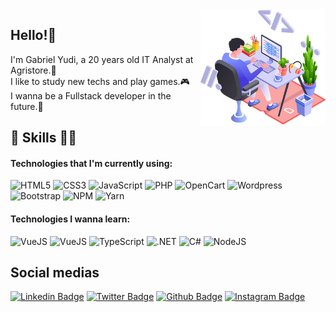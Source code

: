 <img align="right" width="200" alt="Yudi Logo" src="programming_img.png">

## Hello!👋
I'm Gabriel Yudi, a 20 years old IT Analyst at Agristore.🤠<br>
I like to study new techs and play games.🎮<br>
I wanna be a Fullstack developer in the future.🚀
## 💼 Skills 👨‍💻

#### Technologies that I'm currently using:
  
![HTML5](https://img.shields.io/badge/HTML5-E34F26?style=flat&logo=html5&logoColor=white)
![CSS3](https://img.shields.io/badge/CSS3-1572B6?style=flat&logo=css3&logoColor=white)
![JavaScript](https://img.shields.io/badge/JavaScript-F7DF1E?style=flat&logo=javascript&logoColor=black)
![PHP](https://img.shields.io/badge/PHP-7377ad?style=flat&logo=php&logoColor=white)
![OpenCart](https://img.shields.io/badge/OpenCart-007cbc?style=flat&logo=opencart&logoColor=white)
![Wordpress](https://img.shields.io/badge/Wordpress-007095?style=flat&logo=wordpress&logoColor=white)
![Bootstrap](https://img.shields.io/badge/Bootstrap-563D7C?style=flat&logo=bootstrap&logoColor=white)
![NPM](https://img.shields.io/badge/npm-CB3837?style=flat&logo=npm&logoColor=white)
![Yarn](https://img.shields.io/badge/Yarn-2C8EBB?style=flat&logo=yarn&logoColor=white)
  
#### Technologies I wanna learn:

![VueJS](https://img.shields.io/badge/Vue.js-35495E?style=flat&logo=vuedotjs&logoColor=4FC08D)
![VueJS](https://img.shields.io/badge/Angular-%23C21325?style=flat&logo=angular&logoColor=white)
![TypeScript](https://img.shields.io/badge/TypeScript-007ACC?style=flat&logo=typescript&logoColor=white)
![.NET](https://img.shields.io/badge/.NET-561ba3?style=flat&logo=dotnet&logoColor=fff)
![C#](https://img.shields.io/badge/C%23-561ba3?style=flat&logo=c-sharp&logoColor=fff)
![NodeJS](https://img.shields.io/badge/Node.js-339933?style=flat&logo=nodedotjs&logoColor=white)


## Social medias

[![Linkedin Badge](https://img.shields.io/badge/yudistation-blue?style=flat-square&logo=Linkedin&logoColor=white&link=https://www.linkedin.com/yudistation)](https://www.linkedin.com/in/yudistation/)
[![Twitter Badge](https://img.shields.io/badge/yudistation-1ca0f1?style=flat&labelColor=1ca0f1&logo=twitter&logoColor=white&link=https://twitter.com/yudistation)](https://twitter.com/yudistation)
[![Github Badge](https://img.shields.io/badge/yudistation-24292e?style=flat&logo=Github&logoColor=white&link=https://github.com/yudistation)](https://github.com/yudistation)
[![Instagram Badge](https://img.shields.io/badge/yudistation-e4405f?style=flat-square&labelColor=f94877&logo=instagram&logoColor=white&link=https://https://www.instagram.com/yudistation/)](https://www.instagram.com/yudistation/)
 
<!---
yudistation/yudistation is a ✨ special ✨ repository because its `README.md` (this file) appears on your GitHub profile.
You can click the Preview link to take a look at your changes.
--->
